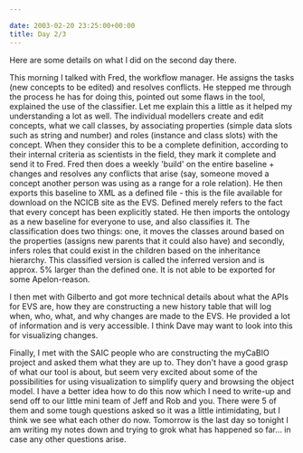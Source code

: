 ```yaml
---

date: 2003-02-20 23:25:00+00:00
title: Day 2/3
---
```


Here are some details on what I did on the second day there.

This morning I talked with Fred, the workflow manager. He assigns the tasks (new concepts to be edited) and resolves conflicts. He stepped me through the process he has for doing this, pointed out some flaws in the tool, explained the use of the classifier. Let me explain this a little as it helped my understanding a lot as well. The individual modellers create and edit concepts, what we call classes, by associating properties (simple data slots such as string and number) and roles (instance and class slots) with the concept. When they consider this to be a complete definition, according to their internal criteria as scientists in the field, they mark it complete and send it to Fred. Fred then does a weekly 'build' on the entire baseline + changes and resolves any conflicts that arise (say, someone moved a concept another person was using as a range for a role relation). He then exports this baseline to XML as a defined file - this is the file available for download on the NCICB site as the EVS. Defined merely refers to the fact that every concept has been explicitly stated. He then imports the ontology as a new baseline for everyone to use, and also classifies it. The classification does two things: one, it moves the classes around based on the properties (assigns new parents that it could also have) and secondly, infers roles that could exist in the children based on the inheritance hierarchy. This classified version is called the inferred version and is approx. 5% larger than the defined one. It is not able to be exported for some Apelon-reason.

I then met with Gilberto and got more technical details about what the APIs for EVS are, how they are constructing a new history table that will log when, who, what, and why changes are made to the EVS. He provided a lot of information and is very accessible. I think Dave may want to look into this for visualizing changes.

Finally, I met with the SAIC people who are constructing the myCaBIO project and asked them what they are up to. They don't have a good grasp of what our tool is about, but seem very excited about some of the possibilities for using visualization to simplify query and browsing the object model. I have a better idea how to do this now which I need to write-up and send off to our little mini team of Jeff and Rob and you. There were 5 of them and some tough questions asked so it was a little intimidating, but I think we see what each other do now. Tomorrow is the last day so tonight I am writing my notes down and trying to grok what has happened so far... in case any other questions arise.
